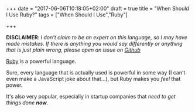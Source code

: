 +++
date = "2017-06-06T10:18:05+02:00"
draft = true
title = "When Should I Use Ruby?"
tags = ["When Should I Use","Ruby"]

+++

**DISCLAIMER**: *I don't claim to be an expert on this language, so I may have made mistakes. If there is anything you would say differently or anything that is just plain wrong, please open an issue on [Github](https://github.com/kenan-rhoton/kenan-rhoton.github.io)*

[Ruby](https://www.ruby-lang.org/) is a powerful language.

Sure, every language that is actually used is powerful in some way (I can't even make a JavaScript joke about that...), but Ruby makes you *feel* that power.

It's also very popular, especially in startup companies that *need to get things done* _**now**_.


